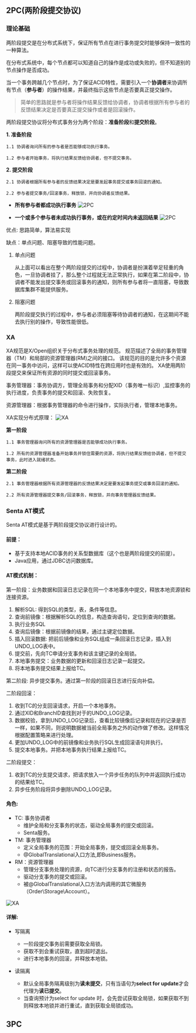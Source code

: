## 2PC(两阶段提交协议)

### 理论基础

两阶段提交是在分布式系统下，保证所有节点在进行事务提交时能够保持一致性的一种算法。

在分布式系统中，每个节点都可以知道自己的操作是成功或失败的，但不知道别的节点操作是否成功。

当一个事务跨越几个节点时，为了保证ACID特性，需要引入一个**协调者**来协调所有节点（**参与者**）的操作结果，并最终指示这些节点是否要真正提交操作。

> 简单的思路就是参与者将操作结果反馈给协调者，协调者根据所有参与者的反馈结果决定是否要真正提交操作或者是回滚操作。

两阶段提交协议将分布式事务分为两个阶段：**准备阶段**和**提交阶段**。

**1. 准备阶段**

    1.1 协调者询问所有的参与者是否能够成功执行事务。 
   
    1.2 参与者开始事务，将执行结果反馈给协调者，但不提交事务。

**2. 提交阶段**

    2.1 协调者根据所有参与者的反馈结果决定是要发起事务提交或事务回滚的通知。 
   
    2.2 参与者提交事务/回滚事务，释放锁，并向协调者反馈结果。

- **所有参与者都成功执行事务**
  ![2PC](/images/2PC_success.png)

- **一个或多个参与者未成功执行事务，或在约定时间内未返回结果**
  ![2PC](/images/2PC_fail.png)

优点: 思路简单，算法易实现

缺点：单点问题、阻塞导致的性能问题。

1. 单点问题

   从上面可以看出在整个两阶段提交的过程中，协调者是扮演着举足轻重的角色，一旦协调者挂了，那么整个过程就无法正常执行，如果在第二阶段中，协调者不能发出提交事务或回滚事务的通知，则所有参与者将一直阻塞，导致数据库集群不能提供服务。

2. 阻塞问题

   两阶段提交执行的过程中，参与者必须阻塞等待协调者的通知，在这期间不能去执行别的操作，导致性能很低。

### XA

XA规范是X/Open组织关于分布式事务处理的规范。 规范描述了全局的事务管理器（TM）和局部的资源管理器(RM)之间的接口。 该规范的目的是允许多个资源在同一事务中访问，这样可以使ACID特性在跨应用时也是有效的。
XA使用两阶段提交来保证所有资源的同时提交或回滚事务。

事务管理器：事务协调方，管理全局事务和分配XID（事务唯一标识）,监控事务的执行进度，负责事务的提交和回滚、失败恢复。

资源管理器：根据事务管理器的命令进行操作，实际执行者，管理本地事务。

XA实现分布式原理：
![XA](/images/XA.png)

**第一阶段**

    1.1 事务管理器询问所有的资源管理器是否能够成功执行事务。 
   
    1.2 所有的资源管理器准备开始事务并锁住需要的资源，将执行结果反馈给协调者，但不提交事务，此时进入就绪状态。

**第二阶段**

    2.1 事务管理器根据所有资源管理器的反馈结果决定是要发起事务提交或事务回滚的通知。 
   
    2.2 所有资源管理器提交事务/回滚事务，释放锁，并向事务管理器反馈结果。

### Senta AT模式

Senta AT模式是基于两阶段提交协议进行设计的。

#### 前提：

- 基于支持本地ACID事务的关系型数据库（这个也是两阶段提交的前提）。
- Java应用，通过JDBC访问数据库。

#### AT模式机制：

第一阶段：业务数据和回滚日志记录在同一个本地事务中提交，释放本地资源锁和连接资源。

1. 解析SQL: 得到SQL的类型，表，条件等信息。
1. 查询前镜像：根据解析SQL的信息，构造查询语句，定位到查询的数据。
1. 执行业务SQL
1. 查询后镜像：根据前镜像的结果，通过主键定位数据。
1. 插入回滚数据: 把前后镜像和业务SQL组成一条回滚日志记录，插入到UNDO_LOG表中。
1. 提交前，先向TC申请分支事务和该主键记录的全局锁。
1. 本地事务提交：业务数据的更新和回滚日志记录一起提交。
1. 将本地事务提交结果上报给TC。

第二阶段: 异步提交事务。通过第一阶段的回滚日志进行反向补偿。

二阶段回滚：

1. 收到TC的分支回滚请求，开启一个本地事务。
1. 通过XID和BranchID查找到对于的UNDO_LOG记录。
1. 数据校验，拿到UNDO_LOG记录后，查看比较镜像后记录和现在的记录是否一样，如果不同，则说明数据被当前全局事务之外的动作做了修改。这样情况根据配置策略来进行处理。
1. 更加UNDO_LOG中的前镜像和业务执行SQL生成回滚语句并执行。
1. 提交本地事务。并把本地事务执行结果上报给TC。

二阶段提交：
1. 收到TC的分支提交请求，把请求放入一个异步任务的队列中并返回执行成功的结果给TC。
1. 异步任务阶段将异步删除UNDO_LOG记录。

#### 角色:

- TC: 事务协调者
    - 维护全局和分支事务的状态，驱动全局事务的提交或回滚。
    - Senta服务。
- TM: 事务管理器
    - 定义全局事务的范围：开始全局事务，提交或回滚全局事务。
    - @GlobalTranslational入口方法,即Business服务。
- RM：资源管理器
    - 管理分支事务处理的资源，向TC进行分支事务的注册和状态的报告。
    - 驱动分支事务的提交或回滚。
    - 被@GlobalTranslational入口方法内调用的其它微服务（Order\Storage\Account）。

![XA](/images/AT.png)

#### 详解:

- 写隔离
    - 一阶段提交事务前需要获取全局锁。
    - 获取不到会重试获取，直到超时退出。
    - 进行本地事务的回滚，并释放本地锁。

- 读隔离
    - 默认全局事务隔离级别为**读未提交**，只有当语句为**select for update**才会代理为**读已提交**。
    - 当查询预计为select for update 时，会先尝试获取全局锁，如果获取不到则释放本地锁并进行重试，直到获取全局锁成功。

## 3PC